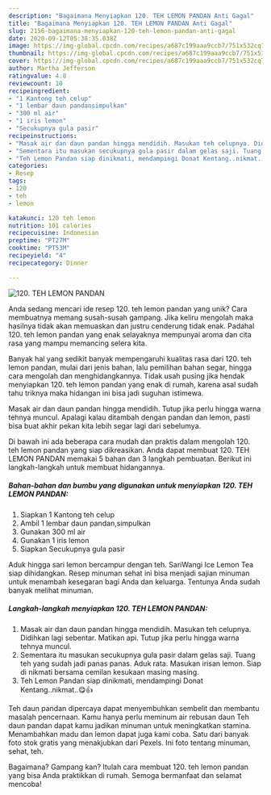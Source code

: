 ```yaml
---
description: "Bagaimana Menyiapkan 120. TEH LEMON PANDAN Anti Gagal"
title: "Bagaimana Menyiapkan 120. TEH LEMON PANDAN Anti Gagal"
slug: 2156-bagaimana-menyiapkan-120-teh-lemon-pandan-anti-gagal
date: 2020-09-12T05:38:35.038Z
image: https://img-global.cpcdn.com/recipes/a687c199aaa9ccb7/751x532cq70/120-teh-lemon-pandan-foto-resep-utama.jpg
thumbnail: https://img-global.cpcdn.com/recipes/a687c199aaa9ccb7/751x532cq70/120-teh-lemon-pandan-foto-resep-utama.jpg
cover: https://img-global.cpcdn.com/recipes/a687c199aaa9ccb7/751x532cq70/120-teh-lemon-pandan-foto-resep-utama.jpg
author: Martha Jefferson
ratingvalue: 4.8
reviewcount: 10
recipeingredient:
- "1 Kantong teh celup"
- "1 lembar daun pandansimpulkan"
- "300 ml air"
- "1 iris lemon"
- "Secukupnya gula pasir"
recipeinstructions:
- "Masak air dan daun pandan hingga mendidih. Masukan teh celupnya. Didihkan lagi sebentar. Matikan api. Tutup jika perlu hingga warna tehnya muncul."
- "Sementara itu masukan secukupnya gula pasir dalam gelas saji. Tuang teh yang sudah jadi panas panas. Aduk rata. Masukan irisan lemon. Siap di nikmati bersama cemilan kesukaan masing masing."
- "Teh Lemon Pandan siap dinikmati, mendampingi Donat Kentang..nikmat..😋👍"
categories:
- Resep
tags:
- 120
- teh
- lemon

katakunci: 120 teh lemon 
nutrition: 101 calories
recipecuisine: Indonesian
preptime: "PT27M"
cooktime: "PT53M"
recipeyield: "4"
recipecategory: Dinner

---
```



![120. TEH LEMON PANDAN](https://img-global.cpcdn.com/recipes/a687c199aaa9ccb7/751x532cq70/120-teh-lemon-pandan-foto-resep-utama.jpg)

Anda sedang mencari ide resep 120. teh lemon pandan yang unik? Cara membuatnya memang susah-susah gampang. Jika keliru mengolah maka hasilnya tidak akan memuaskan dan justru cenderung tidak enak. Padahal 120. teh lemon pandan yang enak selayaknya mempunyai aroma dan cita rasa yang mampu memancing selera kita.

Banyak hal yang sedikit banyak mempengaruhi kualitas rasa dari 120. teh lemon pandan, mulai dari jenis bahan, lalu pemilihan bahan segar, hingga cara mengolah dan menghidangkannya. Tidak usah pusing jika hendak menyiapkan 120. teh lemon pandan yang enak di rumah, karena asal sudah tahu triknya maka hidangan ini bisa jadi suguhan istimewa.

Masak air dan daun pandan hingga mendidih. Tutup jika perlu hingga warna tehnya muncul. Apalagi kalau ditambah dengan pandan dan lemon, pasti bisa buat akhir pekan kita lebih segar lagi dari sebelumya.


Di bawah ini ada beberapa cara mudah dan praktis dalam mengolah 120. teh lemon pandan yang siap dikreasikan. Anda dapat membuat 120. TEH LEMON PANDAN memakai 5 bahan dan 3 langkah pembuatan. Berikut ini langkah-langkah untuk membuat hidangannya.

<!--inarticleads1-->

##### Bahan-bahan dan bumbu yang digunakan untuk menyiapkan 120. TEH LEMON PANDAN:

1. Siapkan 1 Kantong teh celup
1. Ambil 1 lembar daun pandan,simpulkan
1. Gunakan 300 ml air
1. Gunakan 1 iris lemon
1. Siapkan Secukupnya gula pasir


Aduk hingga sari lemon bercampur dengan teh. SariWangi Ice Lemon Tea siap dihidangkan. Resep minuman sehat ini bisa menjadi sajian minuman untuk menambah kesegaran bagi Anda dan keluarga. Tentunya Anda sudah banyak melihat minuman. 

<!--inarticleads2-->

##### Langkah-langkah menyiapkan 120. TEH LEMON PANDAN:

1. Masak air dan daun pandan hingga mendidih. Masukan teh celupnya. Didihkan lagi sebentar. Matikan api. Tutup jika perlu hingga warna tehnya muncul.
1. Sementara itu masukan secukupnya gula pasir dalam gelas saji. Tuang teh yang sudah jadi panas panas. Aduk rata. Masukan irisan lemon. Siap di nikmati bersama cemilan kesukaan masing masing.
1. Teh Lemon Pandan siap dinikmati, mendampingi Donat Kentang..nikmat..😋👍


Teh daun pandan dipercaya dapat menyembuhkan sembelit dan membantu masalah pencernaan. Kamu hanya perlu meminum air rebusan daun Teh daun pandan dapat kamu jadikan minuman untuk meningkatkan stamina. Menambahkan madu dan lemon dapat juga kami coba. Satu dari banyak foto stok gratis yang menakjubkan dari Pexels. Ini foto tentang minuman, sehat, teh. 

Bagaimana? Gampang kan? Itulah cara membuat 120. teh lemon pandan yang bisa Anda praktikkan di rumah. Semoga bermanfaat dan selamat mencoba!
